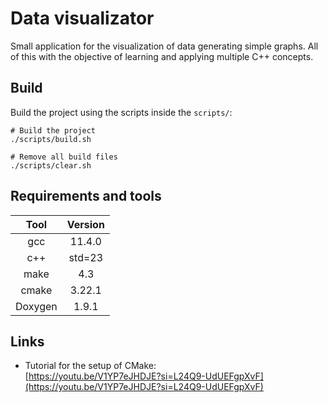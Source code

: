 # Data visualizator

Small application for the visualization of data generating simple graphs. All of this with the objective of learning and applying multiple C++ concepts.

## Build

Build the project using the scripts inside the `scripts/`:

```console
# Build the project
./scripts/build.sh

# Remove all build files
./scripts/clear.sh
```

## Requirements and tools

|    Tool    |   Version   |
|:----------:|:-----------:|
| gcc        | 11.4.0      |
| c++        | std=23      |
| make       | 4.3         |
| cmake      | 3.22.1      |
| Doxygen    | 1.9.1       |

## Links

* Tutorial for the setup of CMake:  
[https://youtu.be/V1YP7eJHDJE?si=L24Q9-UdUEFgpXvF](https://youtu.be/V1YP7eJHDJE?si=L24Q9-UdUEFgpXvF)